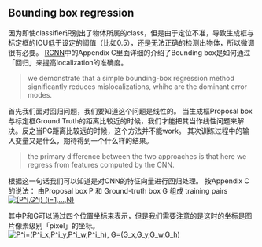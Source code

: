 ## Bounding box regression
因为即使classifier识别出了物体所属的class，但是由于定位不准，导致生成框与标定框的IOU低于设定的阈值（比如0.5），还是无法正确的检测出物体，所以微调很有必要。
[RCNN](https://arxiv.org/abs/1311.2524)中的Appendix C里面详细的介绍了Bounding box是如何通过「回归」来提高localization的准确度。
> we demonstrate that a simple bounding-box regression method significantly reduces mislocalizations, whihc are the dominant 
error modes.   

首先我们面对回归问题，我们要知道这个问题是线性的。
当生成框Proposal box与标定框Ground Truth的距离比较近的时候，我们才能把其当作线性问题来解决。反之当PG距离比较远的时候，这个方法并不能work。
其次训练过程中的输入变量又是什么，期待得到一个什么样的结果。
> the primary difference between the two approaches is that here we regress from features computed by the CNN.   

根据这一句话我们可以知道是对CNN的特征向量进行回归处理。
按Appendix C的说法：
 由Proposal box P 和 Ground-truth box G 组成 training pairs  
 <a href="https://www.codecogs.com/eqnedit.php?latex={P^i,G^i}&space;(i=1,...,N)" target="_blank"><img src="https://latex.codecogs.com/gif.latex?{P^i,G^i}&space;(i=1,...,N)" title="{P^i,G^i} (i=1,...,N)" /></a>   
 
 其中P和G可以通过四个位置坐标来表示，但是我们需要注意的是这时的坐标是图片像素级别「pixel」的坐标。
 <a href="https://www.codecogs.com/eqnedit.php?latex=P^i=(P^i_x,P^i_y,P^i_w,P^i_h),&space;G=(G_x,G_y,G_w,G_h)" target="_blank"><img src="https://latex.codecogs.com/gif.latex?P^i=(P^i_x,P^i_y,P^i_w,P^i_h),&space;G=(G_x,G_y,G_w,G_h)" title="P^i=(P^i_x,P^i_y,P^i_w,P^i_h), G=(G_x,G_y,G_w,G_h)" /></a>
 

